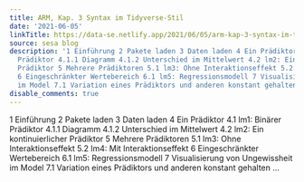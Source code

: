 ```yaml
---
title: ARM, Kap. 3 Syntax im Tidyverse-Stil
date: '2021-06-05'
linkTitle: https://data-se.netlify.app/2021/06/05/arm-kap-3-syntax-im-tidyverse-stil/
source: sesa blog
description: '1 Einführung 2 Pakete laden 3 Daten laden 4 Ein Prädiktor 4.1 lm1: Binärer
  Prädiktor 4.1.1 Diagramm 4.1.2 Unterschied im Mittelwert 4.2 lm2: Ein kontinuierlicher
  Prädiktor 5 Mehrere Prädiktoren 5.1 lm3: Ohne Interaktionseffekt 5.2 lm4: Mit Interaktionseffekt
  6 Eingeschränkter Wertebereich 6.1 lm5: Regressionsmodell 7 Visualisierung von Ungewissheit
  im Model 7.1 Variation eines Prädiktors und anderen konstant gehalten ...'
disable_comments: true
---
```

1 Einführung 2 Pakete laden 3 Daten laden 4 Ein Prädiktor 4.1 lm1: Binärer Prädiktor 4.1.1 Diagramm 4.1.2 Unterschied im Mittelwert 4.2 lm2: Ein kontinuierlicher Prädiktor 5 Mehrere Prädiktoren 5.1 lm3: Ohne Interaktionseffekt 5.2 lm4: Mit Interaktionseffekt 6 Eingeschränkter Wertebereich 6.1 lm5: Regressionsmodell 7 Visualisierung von Ungewissheit im Model 7.1 Variation eines Prädiktors und anderen konstant gehalten ...
